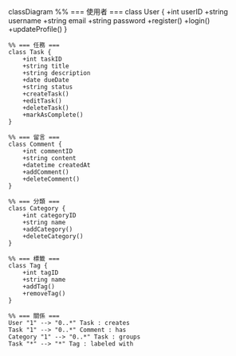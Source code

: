 classDiagram
    %% === 使用者 ===
    class User {
        +int userID
        +string username
        +string email
        +string password
        +register()
        +login()
        +updateProfile()
    }

    %% === 任務 ===
    class Task {
        +int taskID
        +string title
        +string description
        +date dueDate
        +string status
        +createTask()
        +editTask()
        +deleteTask()
        +markAsComplete()
    }

    %% === 留言 ===
    class Comment {
        +int commentID
        +string content
        +datetime createdAt
        +addComment()
        +deleteComment()
    }

    %% === 分類 ===
    class Category {
        +int categoryID
        +string name
        +addCategory()
        +deleteCategory()
    }

    %% === 標籤 ===
    class Tag {
        +int tagID
        +string name
        +addTag()
        +removeTag()
    }

    %% === 關係 ===
    User "1" --> "0..*" Task : creates
    Task "1" --> "0..*" Comment : has
    Category "1" --> "0..*" Task : groups
    Task "*" --> "*" Tag : labeled with

